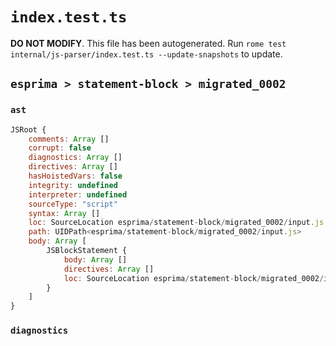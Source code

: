 # `index.test.ts`

**DO NOT MODIFY**. This file has been autogenerated. Run `rome test internal/js-parser/index.test.ts --update-snapshots` to update.

## `esprima > statement-block > migrated_0002`

### `ast`

```javascript
JSRoot {
	comments: Array []
	corrupt: false
	diagnostics: Array []
	directives: Array []
	hasHoistedVars: false
	integrity: undefined
	interpreter: undefined
	sourceType: "script"
	syntax: Array []
	loc: SourceLocation esprima/statement-block/migrated_0002/input.js 1:0-2:0
	path: UIDPath<esprima/statement-block/migrated_0002/input.js>
	body: Array [
		JSBlockStatement {
			body: Array []
			directives: Array []
			loc: SourceLocation esprima/statement-block/migrated_0002/input.js 1:0-1:2
		}
	]
}
```

### `diagnostics`

```

```
